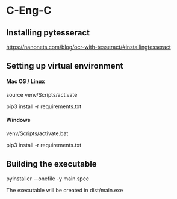 # C-Eng-C

## Installing pytesseract ##

https://nanonets.com/blog/ocr-with-tesseract/#installingtesseract


## Setting up virtual environment ##

#### Mac OS / Linux ####
source venv/Scripts/activate

pip3 install -r requirements.txt

#### Windows ####
venv/Scripts/activate.bat

pip3 install -r requirements.txt


## Building the executable ##
pyinstaller --onefile -y main.spec

The executable will be created in dist/main.exe
